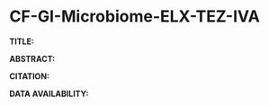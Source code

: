# CF-GI-Microbiome-ELX-TEZ-IVA

**TITLE:** 

**ABSTRACT:**

**CITATION:** 

**DATA AVAILABILITY:** 
